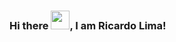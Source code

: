 ### Hi there <img src="https://raw.githubusercontent.com/MartinHeinz/MartinHeinz/master/wave.gif" width="30px">, I am Ricardo Lima!
<!--
**ricardolimagomes/ricardolimagomes** is a ✨ _special_ ✨ repository because its `README.md` (this file) appears on your GitHub profile.

https://img.shields.io/github/followers/RICARDOLIMAGOMES?style=social
https://img.shields.io/github/stars/ricardolimagomes?style=social

<Professional with collaborative and analytical profile, having just over a year of experience with Information Security and IT.>

<- 🔭 I am also graduating from the penultimate semester of IT Management Technologist and Information Security Analyst at Yaman, where I work for a client in the benefit sector/acquirer, managing vulnerabilities and CI/CD and Shift-Left processes for integrations with security tools (SAST/SCA/DAST) aligned to agile work frameworks and DevSecOps culture.>

<- 🌱 In my spare time, I dedicate myself to other areas of personal and career interest such as Cloud, Ethical Hacking and IT Governance & Management.>



-->
